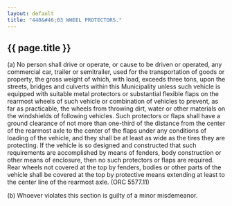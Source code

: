 ```yaml
---
layout: default 
title: "440&#46;03 WHEEL PROTECTORS."
---
```


{{ page.title }}
----------------

​(a) No person shall drive or operate, or cause to be driven or
operated, any commercial car, trailer or semitrailer, used for the
transportation of goods or property, the gross weight of which, with
load, exceeds three tons, upon the streets, bridges and culverts within
this Municipality unless such vehicle is equipped with suitable metal
protectors or substantial flexible flaps on the rearmost wheels of such
vehicle or combination of vehicles to prevent, as far as practicable,
the wheels from throwing dirt, water or other materials on the
windshields of following vehicles. Such protectors or flaps shall have a
ground clearance of not more than one-third of the distance from the
center of the rearmost axle to the center of the flaps under any
conditions of loading of the vehicle, and they shall be at least as wide
as the tires they are protecting. If the vehicle is so designed and
constructed that such requirements are accomplished by means of fenders,
body construction or other means of enclosure, then no such protectors
or flaps are required. Rear wheels not covered at the top by fenders,
bodies or other parts of the vehicle shall be covered at the top by
protective means extending at least to the center line of the rearmost
axle. (ORC 5577.11)

​(b) Whoever violates this section is guilty of a minor misdemeanor.
